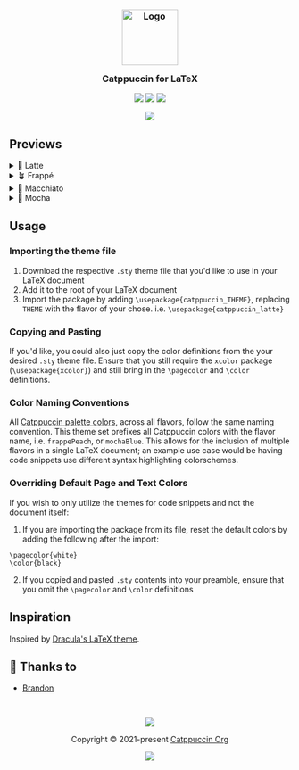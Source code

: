 <h3 align="center">
	<img src="https://raw.githubusercontent.com/catppuccin/catppuccin/main/assets/logos/exports/1544x1544_circle.png" width="100" alt="Logo"/><br/>
	<img src="https://raw.githubusercontent.com/catppuccin/catppuccin/main/assets/misc/transparent.png" height="30" width="0px"/>
	Catppuccin for LaTeX
	<img src="https://raw.githubusercontent.com/catppuccin/catppuccin/main/assets/misc/transparent.png" height="30" width="0px"/>
</h3>

<p align="center">
  <a href="https://github.com/walshyb/catppuccin-latex/stargazers"><img src="https://img.shields.io/github/stars/walshyb/catppuccin-latex?colorA=363a4f&colorB=b7bdf8&style=for-the-badge"></a>
  <a href="https://github.com/walshyb/catppuccin-latex/issues"><img src="https://img.shields.io/github/issues/walshyb/catppuccin-latex?colorA=363a4f&colorB=f5a97f&style=for-the-badge"></a>
  <a href="https://github.com/walshyb/catppuccin-latex/contributors"><img src="https://img.shields.io/github/contributors/walshyb/catppuccin-latex?colorA=363a4f&colorB=a6da95&style=for-the-badge"></a>
</p>

<p align="center">
	<img src="https://raw.githubusercontent.com/walshyb/catppuccin-latex/main/assets/preview.webp"/>
</p>

## Previews

<details>
<summary>🌻 Latte</summary>
<img src="https://raw.githubusercontent.com/walshyb/catppuccin-latex/main/assets/latte.webp"/>
</details>
<details>
<summary>🪴 Frappé</summary>
<img src="https://raw.githubusercontent.com/walshyb/catppuccin-latex/main/assets/frappe.webp"/>
</details>
<details>
<summary>🌺 Macchiato</summary>
<img src="https://raw.githubusercontent.com/walshyb/catppuccin-latex/main/assets/macchiato.webp"/>
</details>
<details>
<summary>🌿 Mocha</summary>
<img src="https://raw.githubusercontent.com/walshyb/catppuccin-latex/main/assets/mocha.webp"/>
</details>

## Usage

### Importing the theme file

1. Download the respective `.sty` theme file that you'd like to use in your LaTeX document 
2. Add it to the root of your LaTeX document
3. Import the package by adding `\usepackage{catppuccin_THEME}`, replacing `THEME` with the flavor of your chose. i.e. `\usepackage{catppuccin_latte}`

### Copying and Pasting

If you'd like, you could also just copy the color definitions from the your desired `.sty` theme file. Ensure that you still require the `xcolor` package (`\usepackage{xcolor}`) and still bring in the `\pagecolor` and `\color` definitions.

### Color Naming Conventions

All [Catppuccin palette colors](https://github.com/catppuccin/catppuccin#-palette), across all flavors, follow the same naming convention. This theme set prefixes all Catppuccin colors with the flavor name, i.e. `frappePeach`, or `mochaBlue`. This allows for the inclusion of multiple flavors in a single LaTeX document; an example use case would be having code snippets use different syntax highlighting colorschemes.

### Overriding Default Page and Text Colors
If you wish to only utilize the themes for code snippets and not the document itself:
1. If you are importing the package from its file, reset the default colors by adding the following after the import:
```
\pagecolor{white}
\color{black}
```
2. If you copied and pasted `.sty` contents into your preamble, ensure that you omit the `\pagecolor` and `\color` definitions


## Inspiration

Inspired by [Dracula's LaTeX theme](https://github.com/dracula/latex).

## 💝 Thanks to

- [Brandon](https://github.com/walshyb)

&nbsp;

<p align="center">
	<img src="https://raw.githubusercontent.com/catppuccin/catppuccin/main/assets/footers/gray0_ctp_on_line.svg?sanitize=true" />
</p>

<p align="center">
	Copyright &copy; 2021-present <a href="https://github.com/catppuccin" target="_blank">Catppuccin Org</a>
</p>

<p align="center">
	<a href="https://github.com/catppuccin/catppuccin/blob/main/LICENSE"><img src="https://img.shields.io/static/v1.svg?style=for-the-badge&label=License&message=MIT&logoColor=d9e0ee&colorA=363a4f&colorB=b7bdf8"/></a>
</p>

